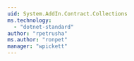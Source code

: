 ```yaml
---
uid: System.AddIn.Contract.Collections
ms.technology: 
  - "dotnet-standard"
author: "rpetrusha"
ms.author: "ronpet"
manager: "wpickett"
---
```


